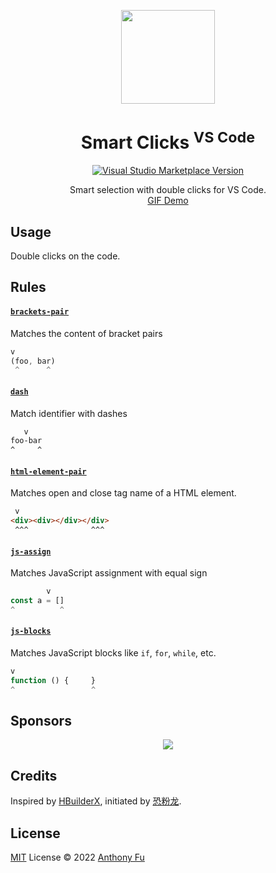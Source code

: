 <p align="center">
<img src="https://raw.githubusercontent.com/antfu/vscode-smart-clicks/main/res/icon.png" height="150">
</p>

<h1 align="center">Smart Clicks <sup>VS Code</sup></h1>

<p align="center">
<a href="https://marketplace.visualstudio.com/items?itemName=antfu.smart-clicks" target="__blank"><img src="https://img.shields.io/visual-studio-marketplace/v/antfu.smart-clicks.svg?color=eee&amp;label=VS%20Code%20Marketplace&logo=visual-studio-code" alt="Visual Studio Marketplace Version" /></a>
</p>

<p align="center">
Smart selection with double clicks for VS Code.<br>
<a href="https://twitter.com/antfu7/status/1506508822030200833">GIF Demo</a>
</p>

## Usage

Double clicks on the code.

## Rules

<!-- Generated from JSDocs, do not modify it directly -->
<!--rules-->
#### [`brackets-pair`](https://github.com/antfu/vscode-smart-clicks/blob/main/src/handlers/brackets-pair.ts)

Matches the content of bracket pairs

```js
v
(foo, bar)
 ^      ^
```

#### [`dash`](https://github.com/antfu/vscode-smart-clicks/blob/main/src/handlers/dash.ts)

Match identifier with dashes

```css
   v
foo-bar
^     ^
```

#### [`html-element-pair`](https://github.com/antfu/vscode-smart-clicks/blob/main/src/handlers/html-element-pair.ts)

Matches open and close tag name of a HTML element.

```html
 v
<div><div></div></div>
 ^^^              ^^^
```

#### [`js-assign`](https://github.com/antfu/vscode-smart-clicks/blob/main/src/handlers/js-assign.ts)

Matches JavaScript assignment with equal sign

```js
        v
const a = []
^          ^
```

#### [`js-blocks`](https://github.com/antfu/vscode-smart-clicks/blob/main/src/handlers/js-blocks.ts)

Matches JavaScript blocks like `if`, `for`, `while`, etc.

```js
v
function () {     }
^                 ^
```
<!--rules-->

## Sponsors

<p align="center">
  <a href="https://cdn.jsdelivr.net/gh/antfu/static/sponsors.svg">
    <img src='https://cdn.jsdelivr.net/gh/antfu/static/sponsors.png'/>
  </a>
</p>

## Credits

Inspired by [HBuilderX](https://www.dcloud.io/hbuilderx.html), initiated by [恐粉龙](https://space.bilibili.com/432190144).

## License

[MIT](./LICENSE) License © 2022 [Anthony Fu](https://github.com/antfu)
